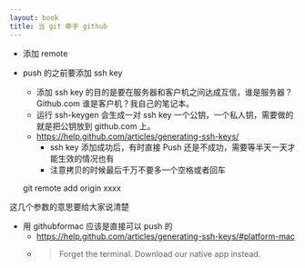 ```yaml
---
layout: book
title: 当 git 牵手 github
---
```


- 添加 remote
- push 的之前要添加 ssh key
  - 添加 ssh key 的目的是要在服务器和客户机之间达成互信，谁是服务器？Github.com 谁是客户机？我自己的笔记本。
  - 运行 ssh-keygen 会生成一对 ssh key 一个公钥，一个私人钥，需要做的就是把公钥放到 github.com 上。
  - https://help.github.com/articles/generating-ssh-keys/
    - ssh key 添加成功后，有时直接 Push 还是不成功，需要等半天一天才能生效的情况也有
    - 注意拷贝的时候最后千万不要多一个空格或者回车


  git remote add origin xxxx

这几个参数的意思要给大家说清楚


- 用 githubformac 应该是直接可以 push 的
  - https://help.github.com/articles/generating-ssh-keys/#platform-mac
  - >Forget the terminal. Download our native app instead.